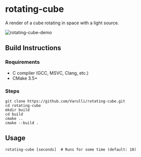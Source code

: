 # rotating-cube

A render of a cube rotating in space with a light source.

![rotating-cube-demo](https://github.com/user-attachments/assets/0fa36bd2-5856-481d-a5e7-215bd7238720)

## Build Instructions

### Requirements
- C compiler (GCC, MSVC, Clang, etc.)
- CMake 3.5+

### Steps
```
git clone https://github.com/Varulli/rotating-cube.git
cd rotating-cube
mkdir build
cd build
cmake ..
cmake --build .
```

## Usage
```
rotating-cube [seconds]  # Runs for some time (default: 10)
```
